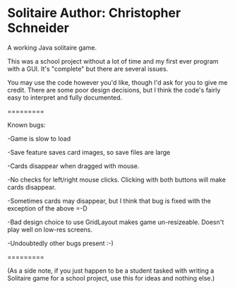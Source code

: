 Solitaire
Author: Christopher Schneider
=========

A working Java solitaire game.

This was a school project without a lot of time and my first ever program with a GUI. It's "complete" but there are
several issues.

You may use the code however you'd like, though I'd ask for you to give me credit. There are some poor design
decisions, but I think the code's fairly easy to interpret and fully documented.

=========

Known bugs:

-Game is slow to load

-Save feature saves card images, so save files are large

-Cards disappear when dragged with mouse.

-No checks for left/right mouse clicks. Clicking with both buttons will make cards disappear.

-Sometimes cards may disappear, but I think that bug is fixed with the exception of the above =-D

-Bad design choice to use GridLayout makes game un-resizeable. Doesn't play well on low-res screens.

-Undoubtedly other bugs present :-)

=========

(As a side note, if you just happen to be a student tasked with writing a Solitaire game
for a school project, use this for ideas and nothing else.)
